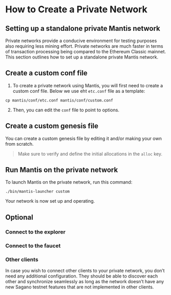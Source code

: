 # How to Create a Private Network

## Setting up a standalone private Mantis network

Private networks provide a conducive environment for testing purposes also requiring less mining effort. Private networks are much faster in terms of transaction processing being compared to the Ethereum Classic mainnet.
This section outlines how to set up a standalone private Mantis network.

## Create a custom conf file

1. To create a private network using Mantis, you will first need to create a custom conf file. Below we use eht `etc.conf` file as a template:

```
cp mantis/conf/etc.conf mantis/conf/custom.conf
```

2. Then, you can edit the `conf` file to point to options.

## Create a custom genesis file

You can create a custom genesis file by editing it and/or making your own from scratch.

> Make sure to verify and define the initial allocations in the `alloc` key.


## Run Mantis on the private network

To launch Mantis on the private network, run this command:

```
./bin/mantis-launcher custom
```
Your network is now set up and operating.

## Optional

### Connect to the explorer

### Connect to the faucet

### Other clients

In case you wish to connect other clients to your private network, you don’t need any additional configuration. They should be able to discover each other and synchronize seamlessly as long as the network doesn’t have any new Sagano testnet features that are not implemented in other clients.

